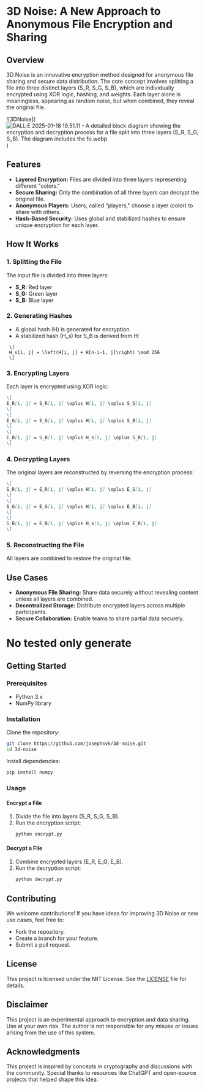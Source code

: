 # 3D Noise: A New Approach to Anonymous File Encryption and Sharing

## Overview
3D Noise is an innovative encryption method designed for anonymous file sharing and secure data distribution. The core concept involves splitting a file into three distinct layers (S_R, S_G, S_B), which are individually encrypted using XOR logic, hashing, and weights. Each layer alone is meaningless, appearing as random noise, but when combined, they reveal the original file.

![3DNoise](![DALL·E 2025-01-18 19.51.11 - A detailed block diagram showing the encryption and decryption process for a file split into three layers (S_R, S_G, S_B). The diagram includes the fo.webp](https://github.com/josephsvk/3D-Noise/blob/main/DALL%C2%B7E%202025-01-18%2019.51.11%20-%20A%20detailed%20block%20diagram%20showing%20the%20encryption%20and%20decryption%20process%20for%20a%20file%20split%20into%20three%20layers%20(S_R%2C%20S_G%2C%20S_B).%20The%20diagram%20includes%20the%20fo.webp))

## Features
- **Layered Encryption:** Files are divided into three layers representing different "colors."
- **Secure Sharing:** Only the combination of all three layers can decrypt the original file.
- **Anonymous Players:** Users, called "players," choose a layer (color) to share with others.
- **Hash-Based Security:** Uses global and stabilized hashes to ensure unique encryption for each layer.

## How It Works
### 1. Splitting the File
The input file is divided into three layers:
- **S_R:** Red layer
- **S_G:** Green layer
- **S_B:** Blue layer

### 2. Generating Hashes
- A global hash (H) is generated for encryption.
- A stabilized hash (H_s) for S_B is derived from H:  
 ```
  \[
  H_s[i, j] = \left(H[i, j] + H[n-i-1, j]\right) \mod 256
  \]
 ```

### 3. Encrypting Layers
Each layer is encrypted using XOR logic:
```markdown
\[
E_R[i, j] = S_R[i, j] \oplus H[i, j] \oplus S_G[i, j]
\]
\[
E_G[i, j] = S_G[i, j] \oplus H[i, j] \oplus S_B[i, j]
\]
\[
E_B[i, j] = S_B[i, j] \oplus H_s[i, j] \oplus S_R[i, j]
\]

```
### 4. Decrypting Layers
The original layers are reconstructed by reversing the encryption process:
```markdown
\[
S_R[i, j] = E_R[i, j] \oplus H[i, j] \oplus E_G[i, j]
\]
\[
S_G[i, j] = E_G[i, j] \oplus H[i, j] \oplus E_B[i, j]
\]
\[
S_B[i, j] = E_B[i, j] \oplus H_s[i, j] \oplus E_R[i, j]
\]
```

### 5. Reconstructing the File
All layers are combined to restore the original file.

## Use Cases
- **Anonymous File Sharing:** Share data securely without revealing content unless all layers are combined.
- **Decentralized Storage:** Distribute encrypted layers across multiple participants.
- **Secure Collaboration:** Enable teams to share partial data securely.

# No tested only generate 

## Getting Started
### Prerequisites
- Python 3.x
- NumPy library

### Installation
Clone the repository:
```bash
git clone https://github.com/josephsvk/3d-noise.git
cd 3d-noise
```

Install dependencies:
```bash
pip install numpy
```

### Usage
#### Encrypt a File
1. Divide the file into layers (S_R, S_G, S_B).
2. Run the encryption script:
   ```bash
   python encrypt.py
   ```

#### Decrypt a File
1. Combine encrypted layers (E_R, E_G, E_B).
2. Run the decryption script:
   ```bash
   python decrypt.py
   ```

## Contributing
We welcome contributions! If you have ideas for improving 3D Noise or new use cases, feel free to:
- Fork the repository.
- Create a branch for your feature.
- Submit a pull request.

## License
This project is licensed under the MIT License. See the [LICENSE](LICENSE) file for details.

## Disclaimer
This project is an experimental approach to encryption and data sharing. Use at your own risk. The author is not responsible for any misuse or issues arising from the use of this system.

## Acknowledgments
This project is inspired by concepts in cryptography and discussions with the community. Special thanks to resources like ChatGPT and open-source projects that helped shape this idea.

